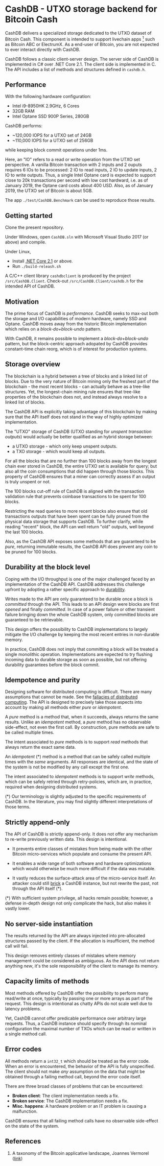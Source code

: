 # CashDB - UTXO storage backend for Bitcoin Cash

CashDB delivers a specialized storage dedicated to the UTXO dataset of Bitcoin 
Cash. This component is intended to support livechain apps [<sup>1</sup>](#1) 
such as Bitcoin ABC or ElectrumX. As a end-user of Bitcoin, you are not 
expected to ever interact directly with CashDB.

CashDB follows a classic client-server design. The server side of CashDB is 
implemented in C# over .NET Core 2.1. The client side is implemented in C. 
The API includes a list of methods and structures defined in `cashdb.h`.

## Performance

With the following hardware configuration:

* Intel i9-8950HK 2.9GHz, 6 Cores
* 32GB RAM
* Intel Optane SSD 900P Series, 280GB

CashDB performs:

* ~120,000 IOPS for a UTXO set of 24GB
* ~110,000 IOPS for a UTXO set of 256GB

while keeping block commit operations under 1ms.

Here, an "IO" refers to a read or write operation from the UTXO set perspective.
A vanilla Bitcoin transaction with 2 inputs and 2 ouputs requires 6 IOs to be
processed: 2 IO to read inputs, 2 IO to update inputs, 2 IO to write outputs. 
Thus, a single Intel Optane card is expected to support close to 20k transactions
per second with low cost hardward, i.e. as of January 2019, the Optane card costs
about 400 USD. Also, as of January 2019, the UTXO set of Bitcoin is about 5GB.

The app `./test/CashDB.Benchmark` can be used to reproduce those results.

## Getting started

Clone the present repository.

Under Windows, open `CashDB.sln` with Microsoft Visual Studio 2017 (or above) and 
compile.

Under Linux, 

* Install [.NET Core 2.1](https://dotnet.microsoft.com/) or above.
* Run `./build-releash.sh`

A C/C++ client library `cashdbclient` is produced by the project `/src/CashDB.Client`.
Check-out `/src/CashDB.Client/cashdb.h` for the intended API of CashDB.

## Motivation

The prime focus of CashDB is _performance_. CashDB seeks to max-out both the 
storage and I/O capabilities of modern hardware, namely SSD and Optane. 
CashDB moves away from the historic Bitcoin implementation which relies on a 
_block-do+block-undo_ pattern. 

With CashDB, it remains possible to implement a  _block-do+block-undo_ pattern, 
but the block-centric approach adopated by CashDB provides constant-time chain 
reorg, which is of interest for production systems.

## Storage overview

The blockchain is a hybrid between a tree of blocks and a linked list of 
blocks. Due to the very nature of Bitcoin mining only the freshest part of the
blockchain - the most recent blocks - can actually behave as a tree-like 
structures. Yet, the longest-chain mining rule ensures that tree-like 
properties of the blockchain does not, and instead always resolve to a linked 
list of blocks.

The CashDB API is explicitly taking advantage of this blockchain by making sure 
that the API itself does not stand in the way of highly optimized implementation.

The "UTXO" storage of CashDB (UTXO standing for _unspent transaction outputs_) 
would actually be better qualified as an hybrid storage between:

* a UTXO storage - which only keep unspent outputs.
* a TXO storage - which would keep all outputs.

For all the blocks that are no further than 100 blocks away from the longest 
chain ever stored in CashDB, the entire UTXO set is available for query; but 
also all the coin consumptions that did happen through those blocks. This 
property of CashDB ensures that a miner can correctly assess if an output is 
truly unspent or not.

The 100 blocks cut-off rule of CashDB is aligned with the transaction validation
rule that prevents coinbase transactions to be spent for 100 blocks.

Restricting the read queries to more recent blocks also ensure that old 
transactions outputs that have been spent can be fully pruned from the physical 
data storage that supports CashDB. To further clarify, while reading "recent" 
block, the API can well return "old" outputs, well beyond the last 100 blocks.

Also, as the CashDB API exposes some methods that are guaranteed to be _pure_, 
returning immutable results, the CashDB API does prevent any coin to be pruned 
for 100 blocks.

## Durability at the block level

Coping with the I/O throughput is one of the major challenged faced by an 
implementation of the CashDB  API. CashDB addresses this challenge upfront by 
adopting a rather specific approach to 
[durability](https://en.wikipedia.org/wiki/Durability_(database_systems)).

Writes made to the API are only guaranteed to be durable once a block is 
_committed_ through the API. This leads to an API design were blocks are first
_opened_ and finally _committed_. In case of a power failure or other transient
failure bringing down the whole CashDB system, only committed blocks are 
guaranteed to be retrievable. 

This design offers the possibility to CashDB implementations to largely mitigate
the I/O challenge by keeping the most recent entries in non-durable memory.

In practice, CashDB does not imply that committing a block will be treated a 
single monolithic operation. Implementations are expected to try flushing 
incoming data to durable storage as soon as possible, but not offering 
durability guarantees before the block commit.

## Idempotence and purity

Designing software for distributed computing is difficult. There are many 
assumptions that cannot be made. See the 
[fallacies of distributed computing](https://en.wikipedia.org/wiki/Fallacies_of_distributed_computing). 
The API is designed to precisely take those aspects into account by making all 
methods either _pure_ or _idempotent_.

A _pure_ method is a method that, when it succeeds, always returns the same 
results. Unlike an _idempotent_ method, a _pure_ method has no observable 
side-effect, not even the first call. By construction, pure methods are safe 
to be called multiple times. 

The intent associated to _pure_ methods is to support _read_ methods that 
always return the exact same data.

An _idempotent_ (*) method is a method that can be safely called multiple times
with the _same_ arguments. All responses are identical, and the state of the 
system is not be modified by any call except the first one.

The intent associated to _idempotent_ methods is to support _write_ methods, 
which can be safely retried through retry-policies, which are, in practice, 
required when designing distributed systems.

(*) Our terminology is slightly adjusted to the specific requirements of CashDB.
In the literature, you may find slightly different interpretations of those 
terms.

## Strictly append-only

The API of CashDB is strictly append-only. It does not offer any mechanism to 
re-write previously written data. This design is intentional.

* It prevents entire classes of mistakes from being made with the other Bitcoin
micro-services which populate and consume the present API.

* It enables a wide range of both software and hardware optimizations which
would otherwise be much more difficult if the data was mutable.
* It vastly reduces the surface-attack area of the micro-service itself. An
attacker could still [brick](https://en.wikipedia.org/wiki/Brick_(electronics))
a CashDB instance, but not rewrite the past, not through the API itself (*). 

(*) With sufficient system privilege, all hacks remain possible; however, a 
defense in-depth design not only complicate the hack, but also makes it vastly
lower.

## No server-side instantiation

The results returned by the API are always injected into pre-allocated 
structures passed by the client. If the allocation is insufficient, the 
method call will fail.

This design removes entirely classes of mistakes where memory management could 
be considered as ambiguous. As the API does not return anything _new_, it's 
the sole responsibility of the client to manage its memory.

## Capacity limits of methods

Most methods offered by CashDB offer the possibility to perform many read/write 
at once, typically by passing one or more arrays as part of the request. This 
design is intentional as chatty APIs do not scale well due to latency problems.

Yet, CashDB cannot offer predicable performance over arbitrary large requests. 
Thus, a CashDB instance should specify through its nominal configuration the
maximal number of TXOs which can be read or written in a single method call.

## Error codes

All methods return a `int32_t` which should be treated as the error code. 
When an error is encountered, the behavior of the API is fully unspecified. 
The client should not make _any_ assumption on the data that might be obtained 
through a failing method call, beyond the error code itself.

There are three broad classes of problems that can be encountered:

* **Broken client**: The client implementation needs a fix.
* **Broken service**: The CashDB implementation needs a fix.
* **Misc. happens**: A hardware problem or an IT problem is causing a malfunction.

CashDB ensures that all failing method calls have no observable side-effect on 
the state of the system.

## References

<a class="anchor" id="1"></a>
1. A taxonomy of the Bitcoin applicative landscape, Joannes Vermorel 
([link](https://blog.vermorel.com/journal/2018/5/7/a-taxonomy-of-the-bitcoin-applicative-landscape.html))

